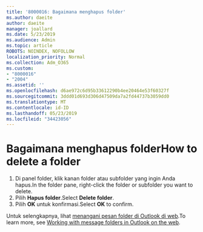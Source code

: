 ```yaml
---
title: '8000016: Bagaimana menghapus folder'
ms.author: daeite
author: daeite
manager: joallard
ms.date: 5/23/2019
ms.audience: Admin
ms.topic: article
ROBOTS: NOINDEX, NOFOLLOW
localization_priority: Normal
ms.collection: Adm_O365
ms.custom:
- "8000016"
- "2004"
ms.assetid: ''
ms.openlocfilehash: d6ae972c6d95b33612290b4ee20464e53f60327f
ms.sourcegitcommit: 3ddd01d693d306d47509da7a2fd44737b3059dd0
ms.translationtype: MT
ms.contentlocale: id-ID
ms.lasthandoff: 05/23/2019
ms.locfileid: "34423056"
---
```

# <a name="how-to-delete-a-folder"></a><span data-ttu-id="1b70a-102">Bagaimana menghapus folder</span><span class="sxs-lookup"><span data-stu-id="1b70a-102">How to delete a folder</span></span>

1. <span data-ttu-id="1b70a-103">Di panel folder, klik kanan folder atau subfolder yang ingin Anda hapus.</span><span class="sxs-lookup"><span data-stu-id="1b70a-103">In the folder pane, right-click the folder or subfolder you want to delete.</span></span>
2. <span data-ttu-id="1b70a-104">Pilih **Hapus folder**.</span><span class="sxs-lookup"><span data-stu-id="1b70a-104">Select **Delete folder**.</span></span>
3. <span data-ttu-id="1b70a-105">Pilih **OK** untuk konfirmasi.</span><span class="sxs-lookup"><span data-stu-id="1b70a-105">Select **OK** to confirm.</span></span>

<span data-ttu-id="1b70a-106">Untuk selengkapnya, lihat [menangani pesan folder di Outlook di web](https://support.office.com/article/ae0f10d6-54e7-4f29-acd3-78cdc3fdcb9f).</span><span class="sxs-lookup"><span data-stu-id="1b70a-106">To learn more, see [Working with message folders in Outlook on the web](https://support.office.com/article/ae0f10d6-54e7-4f29-acd3-78cdc3fdcb9f).</span></span>

